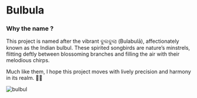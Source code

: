 # Bulbula


### Why the name ?

This project is named after the vibrant ବୁଲବୁଲା (Bulabulā), affectionately known as the Indian bulbul. These spirited songbirds are nature’s minstrels, flitting deftly between blossoming branches and filling the air with their melodious chirps.

Much like them, I hope this project moves with lively precision and harmony in its realm. 🌸🎶

![bulbul](https://cdn.download.ams.birds.cornell.edu/api/v1/asset/311377551/2400)
